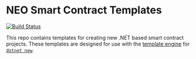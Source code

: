# NEO Smart Contract Templates

[![Build Status](https://dev.azure.com/NGDSeattle/Public/_apis/build/status/ngdseattle.neo-templates?branchName=master)](https://dev.azure.com/NGDSeattle/Public/_build/latest?definitionId=29&branchName=master)

This repo  contains templates for creating new .NET based smart contract
projects. These templates are designed for use with the
[template engine](https://github.com/dotnet/templating) for
[`dotnet new`](https://docs.microsoft.com/dotnet/core/tools/dotnet-new).